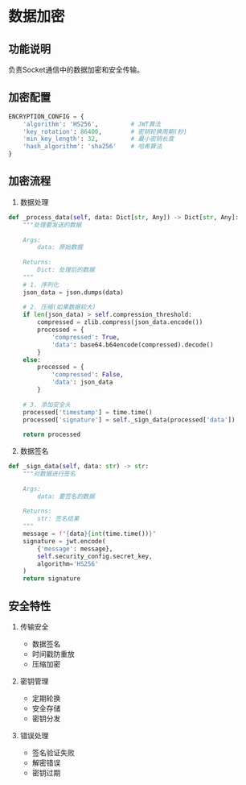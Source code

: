 # 数据加密

## 功能说明
负责Socket通信中的数据加密和安全传输。

## 加密配置
```python
ENCRYPTION_CONFIG = {
    'algorithm': 'HS256',         # JWT算法
    'key_rotation': 86400,        # 密钥轮换周期(秒)
    'min_key_length': 32,         # 最小密钥长度
    'hash_algorithm': 'sha256'    # 哈希算法
}
```

## 加密流程
1. 数据处理
```python
def _process_data(self, data: Dict[str, Any]) -> Dict[str, Any]:
    """处理要发送的数据
    
    Args:
        data: 原始数据
        
    Returns:
        Dict: 处理后的数据
    """
    # 1. 序列化
    json_data = json.dumps(data)
    
    # 2. 压缩(如果数据较大)
    if len(json_data) > self.compression_threshold:
        compressed = zlib.compress(json_data.encode())
        processed = {
            'compressed': True,
            'data': base64.b64encode(compressed).decode()
        }
    else:
        processed = {
            'compressed': False,
            'data': json_data
        }
    
    # 3. 添加安全头
    processed['timestamp'] = time.time()
    processed['signature'] = self._sign_data(processed['data'])
    
    return processed
```

2. 数据签名
```python
def _sign_data(self, data: str) -> str:
    """对数据进行签名
    
    Args:
        data: 要签名的数据
        
    Returns:
        str: 签名结果
    """
    message = f"{data}{int(time.time())}"
    signature = jwt.encode(
        {'message': message},
        self.security_config.secret_key,
        algorithm='HS256'
    )
    return signature
```

## 安全特性
1. 传输安全
   - 数据签名
   - 时间戳防重放
   - 压缩加密

2. 密钥管理
   - 定期轮换
   - 安全存储
   - 密钥分发

3. 错误处理
   - 签名验证失败
   - 解密错误
   - 密钥过期 